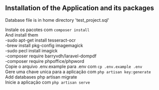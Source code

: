 ## Installation of the Application and its packages


Database file is in home directory 'test_project.sql'<br />

Instale os pacotes com `composer install`<br />
And install them<br />
-sudo apt-get install tesseract-ocr<br />
-brew install pkg-config imagemagick<br />
-sudo pecl install imagick<br />
-composer require barryvdh/laravel-dompdf<br />
-composer require phpoffice/phpword<br />
Copie o arquivo .env.example para .env com `cp .env.example .env`<br />
Gere uma chave unica para a aplicação com `php artisan key:generate`<br />
Add databases php artisan migrate<br />
Inicie a aplicação com `php artisan serve`<br />

